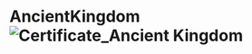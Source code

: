 # AncientKingdom![Certificate_Ancient Kingdom](https://user-images.githubusercontent.com/81981737/147588125-0e545d00-f446-48fd-ab0d-9670b78683cf.jpg)
